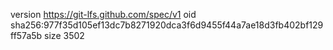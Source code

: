 version https://git-lfs.github.com/spec/v1
oid sha256:977f35d105ef13dc7b8271920dca3f6d9455f44a7ae18d3fb402bf129ff57a5b
size 3502
